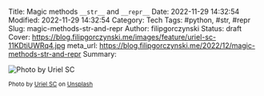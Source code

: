 Title: Magic methods `__str__` and `__repr__`
Date: 2022-11-29 14:32:54
Modified: 2022-11-29 14:32:54
Category: Tech
Tags: #python, #str, #repr
Slug: magic-methods-str-and-repr
Author: filipgorczynski
Status: draft
Cover: https://blog.filipgorczynski.me/images/feature/uriel-sc-11KDtiUWRq4.jpg
meta_url: https://blog.filipgorczynski.me/2022/12/magic-methods-str-and-repr
Summary: 

![Photo by Uriel SC](https://blog.filipgorczynski.me/images/feature/uriel-sc-11KDtiUWRq4.jpg)

<small class="unsplash-reference">
    Photo by <a href="https://unsplash.com/@urielsc26?utm_source=unsplash&utm_medium=referral&utm_content=creditCopyText">Uriel SC</a> on <a href="https://unsplash.com/?utm_source=unsplash&utm_medium=referral&utm_content=creditCopyText">Unsplash</a>
</small>
